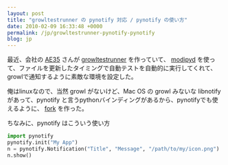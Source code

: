 ```yaml
---
layout: post
title: "growltestrunner の pynotify 対応 / pynotify の使い方"
date: 2010-02-09 16:33:48 +0000
permalink: /jp/growltestrunner-pynotify-pynotify
blog: jp
---
```


最近、会社の [AE35](http://twitter.com/ae35) さんが
[growltestrunner](bitbucket.org/ae35/growltestrunner/) を作っていて、
[modipyd](http://www.metareal.org/p/modipyd/ja/)
を使って、ファイルを更新したタイミングで自動テストを自動的に実行してくれて、growlで通知するように素敵な環境を設定した。

俺はlinuxなので、当然 growl がないけど、Mac OS の growl みないな libnotify があって、pynotify
と言うpythonバインディングがあるから、pynotifyでも使えるように、
[fork](http://www.bitbucket.org/IanLewis/growltestrunner/) を作った。

ちなみに、pynotify はこういう使い方

``` python
import pynotify
pynotify.init("My App")
n = pynotify.Notification("Title", "Message", "/path/to/my/icon.png")
n.show()
```
